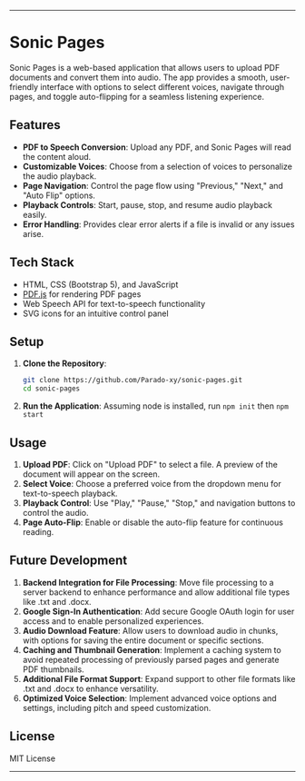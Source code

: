 

---

# Sonic Pages

Sonic Pages is a web-based application that allows users to upload PDF documents and convert them into audio. The app provides a smooth, user-friendly interface with options to select different voices, navigate through pages, and toggle auto-flipping for a seamless listening experience.

## Features

- **PDF to Speech Conversion**: Upload any PDF, and Sonic Pages will read the content aloud.
- **Customizable Voices**: Choose from a selection of voices to personalize the audio playback.
- **Page Navigation**: Control the page flow using "Previous," "Next," and "Auto Flip" options.
- **Playback Controls**: Start, pause, stop, and resume audio playback easily.
- **Error Handling**: Provides clear error alerts if a file is invalid or any issues arise.

## Tech Stack

- HTML, CSS (Bootstrap 5), and JavaScript
- [PDF.js](https://mozilla.github.io/pdf.js/) for rendering PDF pages
- Web Speech API for text-to-speech functionality
- SVG icons for an intuitive control panel

## Setup

1. **Clone the Repository**:
   ```bash
   git clone https://github.com/Parado-xy/sonic-pages.git
   cd sonic-pages
   ```

2. **Run the Application**:
   Assuming node is installed, run `npm init` then `npm start`

## Usage

1. **Upload PDF**: Click on "Upload PDF" to select a file. A preview of the document will appear on the screen.
2. **Select Voice**: Choose a preferred voice from the dropdown menu for text-to-speech playback.
3. **Playback Control**: Use "Play," "Pause," "Stop," and navigation buttons to control the audio.
4. **Page Auto-Flip**: Enable or disable the auto-flip feature for continuous reading.

## Future Development

1. **Backend Integration for File Processing**: Move file processing to a server backend to enhance performance and allow additional file types like .txt and .docx.
2. **Google Sign-In Authentication**: Add secure Google OAuth login for user access and to enable personalized experiences.
3. **Audio Download Feature**: Allow users to download audio in chunks, with options for saving the entire document or specific sections.
4. **Caching and Thumbnail Generation**: Implement a caching system to avoid repeated processing of previously parsed pages and generate PDF thumbnails.
5. **Additional File Format Support**: Expand support to other file formats like .txt and .docx to enhance versatility.
6. **Optimized Voice Selection**: Implement advanced voice options and settings, including pitch and speed customization.

## License

MIT License

---

